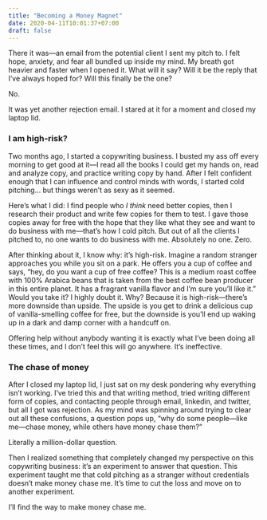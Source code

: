 ```yaml
---
title: "Becoming a Money Magnet"
date: 2020-04-11T10:01:37+07:00
draft: false
---
```


There it was—an email from the potential client I sent my pitch to. I felt hope, anxiety, and fear all bundled up inside my mind. My breath got heavier and faster when I opened it. What will it say? Will it be the reply that I’ve always hoped for? Will this finally be the one?

No.

It was yet another rejection email. I stared at it for a moment and closed my laptop lid.

### I am high-risk?

Two months ago, I started a copywriting business. I busted my ass off every morning to get good at it—I read all the books I could get my hands on, read and analyze copy, and practice writing copy by hand. After I felt confident enough that I can influence and control minds with words, I started cold pitching… but things weren’t as sexy as it seemed.

Here’s what I did: I find people who _I think_ need better copies, then I research their product and write few copies for them to test. I gave those copies away for free with the hope that they like what they see and want to do business with me—that’s how I cold pitch. But out of all the clients I pitched to, no one wants to do business with me. Absolutely no one. Zero.

After thinking about it, I know why: it’s high-risk. Imagine a random stranger approaches you while you sit on a park. He offers you a cup of coffee and says, “hey, do you want a cup of free coffee? This is a medium roast coffee with 100% Arabica beans that is taken from the best coffee bean producer in this entire planet. It has a fragrant vanilla flavor and I’m sure you’ll like it.” Would you take it? I highly doubt it. Why? Because it is high-risk—there’s more downside than upside. The upside is you get to drink a delicious cup of vanilla-smelling coffee for free, but the downside is you’ll end up waking up in a dark and damp corner with a handcuff on.

Offering help without anybody wanting it is exactly what I’ve been doing all these times, and I don’t feel this will go anywhere. It’s ineffective.

### The chase of money

After I closed my laptop lid, I just sat on my desk pondering why everything isn’t working. I’ve tried this and that writing method, tried writing different form of copies, and contacting people through email, linkedin, and twitter, but all I got was rejection. As my mind was spinning around trying to clear out all these confusions, a question pops up, “why do some people—like me—chase money, while others have money chase them?”

Literally a million-dollar question.

Then I realized something that completely changed my perspective on this copywriting business: it’s an experiment to answer that question. This experiment taught me that cold pitching as a stranger without credentials doesn’t make money chase me. It’s time to cut the loss and move on to another experiment. 

I’ll find the way to make money chase me.